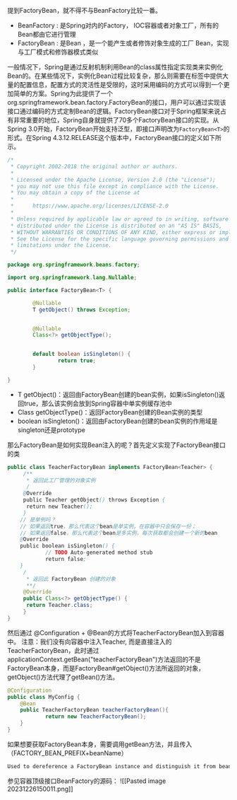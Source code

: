 提到FactoryBean，就不得不与BeanFactory比较一番。
- BeanFactory : 是Spring对内的Factory， IOC容器或者对象工厂，所有的Bean都由它进行管理
- FactoryBean : 是Bean ，是一个能产生或者修饰对象生成的工厂 Bean，实现与工厂模式和修饰器模式类似

一般情况下，Spring是通过反射机制利用Bean的class属性指定实现类来实例化Bean的。在某些情况下，实例化Bean过程比较复杂，那么则需要在标签中提供大量的配置信息，配置方式的灵活性是受限的，这时采用编码的方式可以得到一个更加简单的方案。Spring为此提供了一个org.springframework.bean.factory.FactoryBean的接口，用户可以通过实现该接口通过编码的方式定制Bean的逻辑。FactoryBean接口对于Spring框架来说占有非常重要的地位，Spring自身就提供了70多个FactoryBean接口的实现。从Spring 3.0开始，FactoryBean开始支持泛型，即接口声明改为`FactoryBean<T>`的形式。在Spring 4.3.12.RELEASE这个版本中，FactoryBean接口的定义如下所示。
```Java
/*
 * Copyright 2002-2018 the original author or authors.
 *
 * Licensed under the Apache License, Version 2.0 (the "License");
 * you may not use this file except in compliance with the License.
 * You may obtain a copy of the License at
 *
 *      https://www.apache.org/licenses/LICENSE-2.0
 *
 * Unless required by applicable law or agreed to in writing, software
 * distributed under the License is distributed on an "AS IS" BASIS,
 * WITHOUT WARRANTIES OR CONDITIONS OF ANY KIND, either express or implied.
 * See the License for the specific language governing permissions and
 * limitations under the License.
 */

package org.springframework.beans.factory;

import org.springframework.lang.Nullable;

public interface FactoryBean<T> {

        @Nullable
        T getObject() throws Exception;


        @Nullable
        Class<?> getObjectType();


        default boolean isSingleton() {
                return true;
        }

}
```

- T getObject()：返回由FactoryBean创建的bean实例，如果isSingleton()返回true，那么该实例会放到Spring容器中单实例缓存池中
- Class getObjectType()：返回FactoryBean创建的Bean实例的类型
- boolean isSingleton()：返回由FactoryBean创建的bean实例的作用域是singleton还是prototype

那么FactoryBean是如何实现Bean注入的呢？首先定义实现了FactoryBean接口的类

```Java
public class TeacherFactoryBean implements FactoryBean<Teacher> {
     /**
      * 返回此工厂管理的对象实例
      /
     @Override
     public Teacher getObject() throws Exception {
      return new Teacher();
     }
    // 是单例吗？
    // 如果返回true，那么代表这个bean是单实例，在容器中只会保存一份；
    // 如果返回false，那么代表这个bean是多实例，每次获取都会创建一个新的bean
    @Override
    public boolean isSingleton() {
            // TODO Auto-generated method stub
            return false;
    }
     /
      * 返回此 FactoryBean 创建的对象
      **/
     @Override
     public Class<?> getObjectType() {
      return Teacher.class;
     }
}
```

然后通过 @Configuration + @Bean的方式将TeacherFactoryBean加入到容器中。
注意：我们没有向容器中注入Teacher, 而是直接注入的TeacherFactoryBean，此时通过applicationContext.getBean("teacherFactoryBean")方法返回的不是FactoryBean本身，而是FactoryBean#getObject()方法所返回的对象，getObject()方法代理了getBean()方法。

```Java
@Configuration
public class MyConfig {
    @Bean
    public TeacherFactoryBean teacherFactoryBean(){
            return new TeacherFactoryBean();
    }
}
```

如果想要获取FactoryBean本身，需要调用getBean方法，并且传入（FACTORY_BEAN_PREFIX+beanName）
```java
Used to dereference a FactoryBean instance and distinguish it from beans created by the FactoryBean. For example, if the bean named myJndiObject is a FactoryBean, getting &myJndiObject will return the factory, not the instance returned by the factory.
```
参见容器顶级接口BeanFactory的源码：
![[Pasted image 20231226150011.png]]